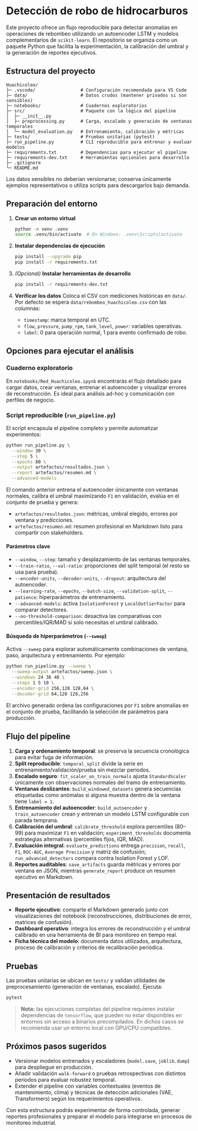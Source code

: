 # Detección de robo de hidrocarburos

Este proyecto ofrece un flujo reproducible para detectar anomalías en operaciones de rebombeo utilizando un autoencoder LSTM y modelos complementarios de `scikit-learn`. El repositorio se organiza como un paquete Python que facilita la experimentación, la calibración del umbral y la generación de reportes ejecutivos.

## Estructura del proyecto

```
Huachicoleo/
├─ .vscode/                 # Configuración recomendada para VS Code
├─ data/                    # Datos crudos (mantener privados si son sensibles)
├─ notebooks/               # Cuadernos exploratorios
├─ src/                     # Paquete con la lógica del pipeline
│  ├─ __init__.py
│  ├─ preprocessing.py      # Carga, escalado y generación de ventanas temporales
│  └─ model_evaluation.py   # Entrenamiento, calibración y métricas
├─ tests/                   # Pruebas unitarias (pytest)
├─ run_pipeline.py          # CLI reproducible para entrenar y evaluar modelos
├─ requirements.txt         # Dependencias para ejecutar el pipeline
├─ requirements-dev.txt     # Herramientas opcionales para desarrollo
├─ .gitignore
└─ README.md
```

Los datos sensibles no deberían versionarse; conserva únicamente ejemplos representativos o utiliza scripts para descargarlos bajo demanda.

## Preparación del entorno

1. **Crear un entorno virtual**
   ```bash
   python -m venv .venv
   source .venv/bin/activate  # En Windows: .venv\Scripts\activate
   ```

2. **Instalar dependencias de ejecución**
   ```bash
   pip install --upgrade pip
   pip install -r requirements.txt
   ```

3. *(Opcional)* **Instalar herramientas de desarrollo**
   ```bash
   pip install -r requirements-dev.txt
   ```

4. **Verificar los datos**
   Coloca el CSV con mediciones históricas en `data/`. Por defecto se espera `data/rebombeo_huachicoleo.csv` con las columnas:
   - `timestamp`: marca temporal en UTC.
   - `flow`, `pressure`, `pump_rpm`, `tank_level`, `power`: variables operativas.
   - `label`: 0 para operación normal, 1 para evento confirmado de robo.

## Opciones para ejecutar el análisis

### Cuaderno exploratorio

En `notebooks/Red_Huachicoleo.ipynb` encontrarás el flujo detallado para cargar datos, crear ventanas, entrenar el autoencoder y visualizar errores de reconstrucción. Es ideal para análisis ad-hoc y comunicación con perfiles de negocio.

### Script reproducible (`run_pipeline.py`)

El script encapsula el pipeline completo y permite automatizar experimentos:

```bash
python run_pipeline.py \
  --window 30 \
  --step 5 \
  --epochs 80 \
  --output artefactos/resultados.json \
  --report artefactos/resumen.md \
  --advanced-models
```

El comando anterior entrena el autoencoder únicamente con ventanas normales, calibra el umbral maximizando `F1` en validación, evalúa en el conjunto de prueba y genera:
- `artefactos/resultados.json`: métricas, umbral elegido, errores por ventana y predicciones.
- `artefactos/resumen.md`: resumen profesional en Markdown listo para compartir con stakeholders.

#### Parámetros clave

- `--window`, `--step`: tamaño y desplazamiento de las ventanas temporales.
- `--train-ratio`, `--val-ratio`: proporciones del split temporal (el resto se usa para prueba).
- `--encoder-units`, `--decoder-units`, `--dropout`: arquitectura del autoencoder.
- `--learning-rate`, `--epochs`, `--batch-size`, `--validation-split`, `--patience`: hiperparámetros de entrenamiento.
- `--advanced-models`: activa `IsolationForest` y `LocalOutlierFactor` para comparar detectores.
- `--no-threshold-comparison`: desactiva las comparativas con percentiles/IQR/MAD si solo necesitas el umbral calibrado.

#### Búsqueda de hiperparámetros (`--sweep`)

Activa `--sweep` para explorar automáticamente combinaciones de ventana, paso, arquitectura y entrenamiento. Por ejemplo:

```bash
python run_pipeline.py --sweep \
  --sweep-output artefactos/sweep.json \
  --windows 24 36 48 \
  --steps 1 5 10 \
  --encoder-grid 256,128 128,64 \
  --decoder-grid 64,128 128,256
```

El archivo generado ordena las configuraciones por `F1` sobre anomalías en el conjunto de prueba, facilitando la selección de parámetros para producción.

## Flujo del pipeline

1. **Carga y ordenamiento temporal**: se preserva la secuencia cronológica para evitar fuga de información.
2. **Split reproducible**: `temporal_split` divide la serie en entrenamiento/validación/prueba sin mezclar periodos.
3. **Escalado seguro**: `fit_scaler_on_train_normals` ajusta `StandardScaler` únicamente con observaciones normales del tramo de entrenamiento.
4. **Ventanas deslizantes**: `build_windowed_datasets` genera secuencias etiquetadas como anómalas si alguna muestra dentro de la ventana tiene `label = 1`.
5. **Entrenamiento del autoencoder**: `build_autoencoder` y `train_autoencoder` crean y entrenan un modelo LSTM configurable con parada temprana.
6. **Calibración del umbral**: `calibrate_threshold` explora percentiles (80–99) para maximizar `F1` en validación; `experiment_thresholds` documenta estrategias alternativas (percentiles fijos, IQR, MAD).
7. **Evaluación integral**: `evaluate_predictions` entrega `precision`, `recall`, `F1`, `ROC-AUC`, `Average Precision` y matriz de confusión; `run_advanced_detectors` compara contra Isolation Forest y LOF.
8. **Reportes auditables**: `save_artifacts` guarda métricas y errores por ventana en JSON, mientras `generate_report` produce un resumen ejecutivo en Markdown.

## Presentación de resultados

- **Reporte ejecutivo**: comparte el Markdown generado junto con visualizaciones del notebook (reconstrucciones, distribuciones de error, matrices de confusión).
- **Dashboard operativo**: integra los errores de reconstrucción y el umbral calibrado en una herramienta de BI para monitoreo en tiempo real.
- **Ficha técnica del modelo**: documenta datos utilizados, arquitectura, proceso de calibración y criterios de recalibración periódica.

## Pruebas

Las pruebas unitarias se ubican en `tests/` y validan utilidades de preprocesamiento (generación de ventanas, escalado). Ejecuta:

```bash
pytest
```

> **Nota:** las ejecuciones completas del pipeline requieren instalar dependencias de `tensorflow`, que pueden no estar disponibles en entornos sin acceso a binarios precompilados. En dichos casos se recomienda usar un entorno local con GPU/CPU compatibles.

## Próximos pasos sugeridos

- Versionar modelos entrenados y escaladores (`model.save`, `joblib.dump`) para despliegue en producción.
- Añadir validación `walk-forward` o pruebas retrospectivas con distintos periodos para evaluar robustez temporal.
- Extender el pipeline con variables contextuales (eventos de mantenimiento, clima) y técnicas de detección adicionales (VAE, Transformers) según los requerimientos operativos.

Con esta estructura podrás experimentar de forma controlada, generar reportes profesionales y preparar el modelo para integrarse en procesos de monitoreo industrial.
